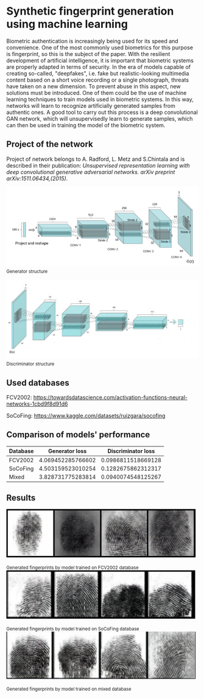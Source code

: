 # Synthetic fingerprint generation using machine learning 
Biometric authentication is increasingly being used for its speed and convenience. One of the most commonly used biometrics for this purpose is fingerprint, so this is the subject of the paper.
With the resilient development of artificial intelligence, it is important that biometric systems are properly adapted in terms of security. In the era of models capable of creating so-called, "deepfakes", i.e. fake but realistic-looking multimedia content based on a short voice recording or a single photograph, threats have taken on a new dimension. To prevent abuse in this aspect, new solutions must be introduced.
One of them could be the use of machine learning techniques to train models used in biometric systems. In this way, networks will learn to recognize artificially generated samples from authentic ones. A good tool to carry out this process is a deep convolutional GAN network, which will unsupervisedly learn to generate samples, which can then be used in training the model of the biometric system.


## Project of the network
Project of network belongs to A. Radford, L. Metz and S.Chintala and is described in their publication: _Unsupervised representation learning with deep convolutional generative adversarial networks. arXiv preprint arXiv:1511.06434,(2015)._

![6.8.png](6.8.png)
<small>Generator structure </small>

![6.9.png](6.9.png)
<small>Discriminator structure</small>

## Used databases
FCV2002: https://towardsdatascience.com/activation-functions-neural-networks-1cbd9f8d91d6

SoCoFing: https://www.kaggle.com/datasets/ruizgara/socofing


## Comparison of models' performance 
| Database | Generator loss    | Discriminator loss |
|----------|-------------------|--------------------|
| FCV2002  | 4.069452285766602 | 0.0986811518669128 |
| SoCoFing | 4.503159523010254 | 0.1282675862312317 |
| Mixed    | 3.828731775283814 | 0.0940074548125267 |

## Results
![img_1.png](img_1.png)

<small>Generated fingerprints by model trained on FCV2002 database</small>
![img_2.png](img_2.png)

<small>Generated fingerprints by model trained on SoCoFing database</small>
![img_3.png](img_3.png)

<small>Generated fingerprints by model trained on mixed database</small>

